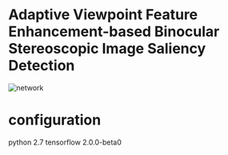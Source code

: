 # Adaptive Viewpoint Feature Enhancement-based Binocular Stereoscopic Image Saliency Detection
![network](https://user-images.githubusercontent.com/22735632/167426011-41b258a7-5f34-43df-8dfa-493f02df8afe.jpg)


# configuration
python 2.7 tensorflow 2.0.0-beta0

